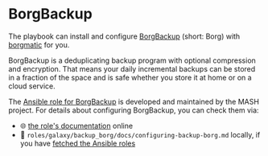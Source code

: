 <!--
SPDX-FileCopyrightText: 2022 - 2025 Nikita Chernyi
SPDX-FileCopyrightText: 2022 - 2024 Slavi Pantaleev
SPDX-FileCopyrightText: 2022 MDAD project contributors
SPDX-FileCopyrightText: 2022 Julian-Samuel Gebühr
SPDX-FileCopyrightText: 2024 - 2025 Suguru Hirahara

SPDX-License-Identifier: AGPL-3.0-or-later
-->

# BorgBackup

The playbook can install and configure [BorgBackup](https://www.borgbackup.org/) (short: Borg) with [borgmatic](https://torsion.org/borgmatic/) for you.

BorgBackup is a deduplicating backup program with optional compression and encryption. That means your daily incremental backups can be stored in a fraction of the space and is safe whether you store it at home or on a cloud service.

The [Ansible role for BorgBackup](https://github.com/mother-of-all-self-hosting/ansible-role-backup_borg) is developed and maintained by the MASH project. For details about configuring BorgBackup, you can check them via:
- 🌐 [the role's documentation](https://github.com/mother-of-all-self-hosting/ansible-role-backup_borg/blob/main/docs/configuring-backup-borg.md) online
- 📁 `roles/galaxy/backup_borg/docs/configuring-backup-borg.md` locally, if you have [fetched the Ansible roles](../installing.md)
